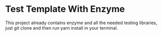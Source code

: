 # Test Template With Enzyme

This project already contains enzyme and all the needed testing libraries, just git clone and then run yarn install in your terminal.
